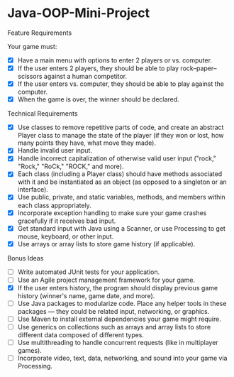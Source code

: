 # Java-OOP-Mini-Project

Feature Requirements

Your game must:

  - [x] Have a main menu with options to enter 2 players or vs. computer.
  - [x] If the user enters 2 players, they should be able to play rock–paper–scissors against a human competitor.
  - [x] If the user enters vs. computer, they should be able to play against the computer.
  - [x] When the game is over, the winner should be declared.

Technical Requirements

  - [x] Use classes to remove repetitive parts of code, and create an abstract Player class to manage the state of the player (if they won or lost, how many points they have, what move they made).
  - [x] Handle invalid user input.
  - [x] Handle incorrect capitalization of otherwise valid user input ("rock," "Rock," "RoCk," "ROCK," and more).
  - [x] Each class (including a Player class) should have methods associated with it and be instantiated as an object (as opposed to a singleton or an interface).
  - [x] Use public, private, and static variables, methods, and members within each class appropriately.
  - [x] Incorporate exception handling to make sure your game crashes gracefully if it receives bad input.
  - [x] Get standard input with Java using a Scanner, or use Processing to get mouse, keyboard, or other input.
  - [x] Use arrays or array lists to store game history (if applicable).

Bonus Ideas

  - [ ] Write automated JUnit tests for your application.
  - [ ] Use an Agile project management framework for your game.
  - [x] If the user enters history, the program should display previous game history (winner's name, game date, and more).
  - [ ] Use Java packages to modularize code. Place any helper tools in these packages — they could be related input, networking, or graphics.
  - [ ] Use Maven to install external dependencies your game might require.
  - [ ] Use generics on collections such as arrays and array lists to store different data composed of different types.
  - [ ] Use multithreading to handle concurrent requests (like in multiplayer games).
  - [ ] Incorporate video, text, data, networking, and sound into your game via Processing.

